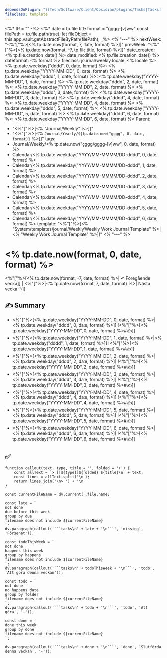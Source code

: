 ```yaml
---
dependsOnPlugin: "[[Tech/Software/Client/Obsidian/plugins/Tasks|Tasks]]"
fileclass: template
---
```

<%* tR = "" -%>
<%*
	date = tp.file.title
	format = "gggg-[v]ww"
	const filePath = tp.file.path(true);
	let fileObject = this.app.vault.getAbstractFileByPath(filePath);
_%>
<% "---" %>
nextWeek: "<%"["%>[<% tp.date.now(format, 7, date, format) %>]]"
prevWeek: "<%"["%>[<% tp.date.now(format, -7, tp.file.title, format) %>]]"
date_created: <% tp.file.creation_date() %>
date_modified: <% tp.file.creation_date() %>
dateformat: <% format %>
fileclass: journal/weekly
locale: <% locale %>
<% tp.date.weekday("dddd", 0, date, format) %>: <% tp.date.weekday("YYYY-MM-DD", 0, date, format) %>
<% tp.date.weekday("dddd", 1, date, format) %>: <% tp.date.weekday("YYYY-MM-DD", 1, date, format) %>
<% tp.date.weekday("dddd", 2, date, format) %>: <% tp.date.weekday("YYYY-MM-DD", 2, date, format) %>
<% tp.date.weekday("dddd", 3, date, format) %>: <% tp.date.weekday("YYYY-MM-DD", 3, date, format) %>
<% tp.date.weekday("dddd", 4, date, format) %>: <% tp.date.weekday("YYYY-MM-DD", 4, date, format) %>
<% tp.date.weekday("dddd", 5, date, format) %>: <% tp.date.weekday("YYYY-MM-DD", 5, date, format) %>
<% tp.date.weekday("dddd", 6, date, format) %>: <% tp.date.weekday("YYYY-MM-DD", 6, date, format) %>
Parent:
- "<%"["%>[<% "Journal/Weekly" %>]]"
- "<%"["%>[<% `Journal/Yearly/${tp.date.now("gggg", 0, date, format)}` %>]]"
tags:
- Journal/Weekly/<% tp.date.now("gggg/gggg-[v]ww", 0, date, format) %>
- Calendar/<% tp.date.weekday("YYYY/MM-MMMM/DD-dddd", 0, date, format) %>
- Calendar/<% tp.date.weekday("YYYY/MM-MMMM/DD-dddd", 1, date, format) %>
- Calendar/<% tp.date.weekday("YYYY/MM-MMMM/DD-dddd", 2, date, format) %>
- Calendar/<% tp.date.weekday("YYYY/MM-MMMM/DD-dddd", 3, date, format) %>
- Calendar/<% tp.date.weekday("YYYY/MM-MMMM/DD-dddd", 4, date, format) %>
- Calendar/<% tp.date.weekday("YYYY/MM-MMMM/DD-dddd", 5, date, format) %>
- Calendar/<% tp.date.weekday("YYYY/MM-MMMM/DD-dddd", 6, date, format) %>
template: "<%"["%>[<% "System/templates/journal/Weekly/Weekly Work Journal Template" %>|<% "Weekly Work Journal Template" %>]]"
<% "---" %>
# <% tp.date.now(format, 0, date, format) %>

<%"["%>[<% tp.date.now(format, -7, date, format) %>| ↶ Föregående vecka]] | <%"["%>[<% tp.date.now(format, 7, date, format) %>| Nästa vecka ↷]]

## ✍️ Summary

- <%"["%>[<% tp.date.weekday("YYYY-MM-DD", 0, date, format) %>|<% tp.date.weekday("dddd", 0, date, format) %>]]
  !<%"["%>[<% tp.date.weekday("YYYY-MM-DD", 0, date, format) %>#✍️]]
- <%"["%>[<% tp.date.weekday("YYYY-MM-DD", 1, date, format) %>|<% tp.date.weekday("dddd", 1, date, format) %>]]
  !<%"["%>[<% tp.date.weekday("YYYY-MM-DD", 1, date, format) %>#✍️]]
- <%"["%>[<% tp.date.weekday("YYYY-MM-DD", 2, date, format) %>|<% tp.date.weekday("dddd", 2, date, format) %>]]
  !<%"["%>[<% tp.date.weekday("YYYY-MM-DD", 2, date, format) %>#✍️]]
- <%"["%>[<% tp.date.weekday("YYYY-MM-DD", 3, date, format) %>|<% tp.date.weekday("dddd", 3, date, format) %>]]
  !<%"["%>[<% tp.date.weekday("YYYY-MM-DD", 3, date, format) %>#✍️]]
- <%"["%>[<% tp.date.weekday("YYYY-MM-DD", 4, date, format) %>|<% tp.date.weekday("dddd", 4, date, format) %>]]
  !<%"["%>[<% tp.date.weekday("YYYY-MM-DD", 4, date, format) %>#✍️]]
- <%"["%>[<% tp.date.weekday("YYYY-MM-DD", 5, date, format) %>|<% tp.date.weekday("dddd", 5, date, format) %>]]
  !<%"["%>[<% tp.date.weekday("YYYY-MM-DD", 5, date, format) %>#✍️]]
- <%"["%>[<% tp.date.weekday("YYYY-MM-DD", 6, date, format) %>|<% tp.date.weekday("dddd", 6, date, format) %>]]
  !<%"["%>[<% tp.date.weekday("YYYY-MM-DD", 6, date, format) %>#✍️]]

## ✅

````dataviewjs
function callout(text, type, title = '', folded = '+') {
    const allText = `> [!${type}]${folded} ${title}\n` + text;
    const lines = allText.split('\n');
    return lines.join('\n> ') + '\n'
}

const currentFileName = dv.current().file.name;

const late = `
not done
due before this week
group by due
filename does not include ${currentFileName}
`;
dv.paragraph(callout('```tasks\n' + late + '\n```', 'missing', 'Försenat'));

const todoThisWeek = `
not done
happens this week
group by happens
filename does not include ${currentFileName}
`;
dv.paragraph(callout('```tasks\n' + todoThisWeek + '\n```', 'todo', 'Att göra denna veckan'));

const todo = `
not done
no happens date
group by folder
filename does not include ${currentFileName}
`;
dv.paragraph(callout('```tasks\n' + todo + '\n```', 'todo', 'Att göra', '-'));

const done = `
done this week
group by done
filename does not include ${currentFileName}
`;

dv.paragraph(callout('```tasks\n' + done + '\n```', 'done', 'Slutförda denna veckan', '-'));
````
